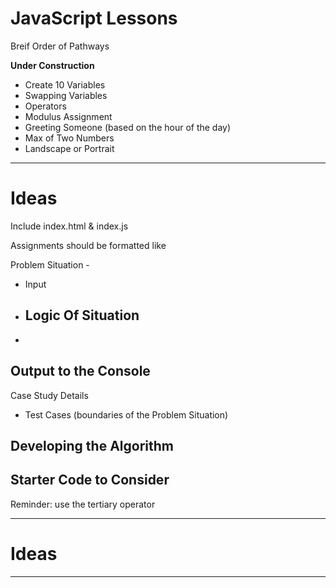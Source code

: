 # JavaScript Lessons
Breif Order of Pathways

**Under Construction**

- Create 10 Variables
- Swapping Variables
- Operators
- Modulus Assignment
- Greeting Someone (based on the hour of the day)
- Max of Two Numbers
- Landscape or Portrait

---


# Ideas
Include index.html & index.js

Assignments should be formatted like

Problem Situation -
- Input
- Logic Of Situation
  -
-

Output to the Console
-

Case Study Details
- Test Cases (boundaries of the Problem Situation)

Developing the Algorithm
-

Starter Code to Consider
- 

Reminder: use the tertiary operator

---

# Ideas


---
